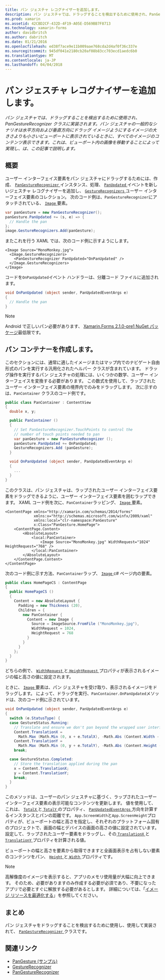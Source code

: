 ```yaml
---
title: パン ジェスチャ レコグナイザーを追加します。
description: パン ジェスチャでは、ドラッグすることを検出するために使用され、PanGestureRecognizer クラスに実装されます。 パン ジェスチャの一般的なシナリオは水平方向および垂直方向にドラッグ イメージようにするイメージの大きさよりも小さいビューポートに表示されているときに、すべてのイメージのコンテンツ表示できます。 これは、ビューポート内の画像を移動することによって実現し、は、この記事で説明します。
ms.prod: xamarin
ms.assetid: 42CBD2CF-432D-4F19-A05E-D569BB7F8713
ms.technology: xamarin-forms
author: davidbritch
ms.author: dabritch
ms.date: 01/21/2016
ms.openlocfilehash: ed38f7ace9e11b009aae768cda2d4af0f36c337e
ms.sourcegitcommit: 945df041e2180cb20af08b83cc703ecd1aedc6b0
ms.translationtype: MT
ms.contentlocale: ja-JP
ms.lasthandoff: 04/04/2018
---
```

# <a name="adding-a-pan-gesture-recognizer"></a>パン ジェスチャ レコグナイザーを追加します。

_パン ジェスチャでは、ドラッグすることを検出するために使用され、PanGestureRecognizer クラスに実装されます。パン ジェスチャの一般的なシナリオは水平方向および垂直方向にドラッグ イメージようにするイメージの大きさよりも小さいビューポートに表示されているときに、すべてのイメージのコンテンツ表示できます。これは、ビューポート内の画像を移動することによって実現し、は、この記事で説明します。_

## <a name="overview"></a>概要

ユーザー インターフェイス要素をパン ジェスチャにドラッグするためには、作成、 [ `PanGestureRecognizer` ](https://developer.xamarin.com/api/type/Xamarin.Forms.PanGestureRecognizer/)インスタンス、処理、 [ `PanUpdated` ](https://developer.xamarin.com/api/event/Xamarin.Forms.PanGestureRecognizer.PanUpdated/)イベントを新しいジェスチャ レコグナイザーを追加し、 [`GestureRecognizers` ](https://developer.xamarin.com/api/property/Xamarin.Forms.View.GestureRecognizers/)ユーザー インターフェイス要素のコレクション。 次のコード例は、`PanGestureRecognizer`にアタッチされている、 [ `Image` ](https://developer.xamarin.com/api/type/Xamarin.Forms.Image/)要素。

```csharp
var panGesture = new PanGestureRecognizer();
panGesture.PanUpdated += (s, e) => {
  // Handle the pan
};
image.GestureRecognizers.Add(panGesture);
```

またこれを行う XAML では、次のコード例に示すようにします。

```xaml
<Image Source="MonoMonkey.jpg">
  <Image.GestureRecognizers>
    <PanGestureRecognizer PanUpdated="OnPanUpdated" />
  </Image.GestureRecognizers>
</Image>
```

コードを`OnPanUpdated`イベント ハンドラーは、分離コード ファイルに追加されます。

```csharp
void OnPanUpdated (object sender, PanUpdatedEventArgs e)
{
  // Handle the pan
}
```

> [!NOTE]
> Android で正しいパン必要があります、 [Xamarin.Forms 2.1.0-pre1 NuGet パッケージ](https://www.nuget.org/packages/Xamarin.Forms/2.1.0.6501-pre1)最低限です。

## <a name="creating-a-pan-container"></a>パン コンテナーを作成します。

このセクションには、通常に適したイメージまたはマップ内でのナビゲート自由形式のパンを実行する汎用化されたヘルパー クラスが含まれています。 ドラッグ操作を実行するパン ジェスチャの処理には、いくつかの数学、ユーザー インターフェイスを変換する必要があります。 この数式を使用して、ラップされたユーザー インターフェイス要素の境界内でのみをドラッグします。 次に示すのは、`PanContainer` クラスのコード例です。

```csharp
public class PanContainer : ContentView
{
  double x, y;

  public PanContainer ()
  {
    // Set PanGestureRecognizer.TouchPoints to control the
    // number of touch points needed to pan
    var panGesture = new PanGestureRecognizer ();
    panGesture.PanUpdated += OnPanUpdated;
    GestureRecognizers.Add (panGesture);
  }

  void OnPanUpdated (object sender, PanUpdatedEventArgs e)
  {
    ...
  }
}
```

このクラスは、パン ジェスチャは、ラップされたユーザー インターフェイス要素をドラッグできるように、ユーザー インターフェイス要素を囲むラップできます。 XAML コード例を次に、`PanContainer`ラッピング、 [ `Image` ](https://developer.xamarin.com/api/type/Xamarin.Forms.Image/)要素。

```xaml
<ContentPage xmlns="http://xamarin.com/schemas/2014/forms"
             xmlns:x="http://schemas.microsoft.com/winfx/2009/xaml"
             xmlns:local="clr-namespace:PanGesture"
             x:Class="PanGesture.HomePage">
    <ContentPage.Content>
        <AbsoluteLayout>
            <local:PanContainer>
                <Image Source="MonoMonkey.jpg" WidthRequest="1024" HeightRequest="768" />
            </local:PanContainer>
        </AbsoluteLayout>
    </ContentPage.Content>
</ContentPage>
```

次のコード例に示す方法、`PanContainer`ラップ、 [ `Image` ](https://developer.xamarin.com/api/type/Xamarin.Forms.Image/) c# ページ内の要素。

```csharp
public class HomePageCS : ContentPage
{
  public HomePageCS ()
  {
    Content = new AbsoluteLayout {
      Padding = new Thickness (20),
      Children = {
        new PanContainer {
          Content = new Image {
            Source = ImageSource.FromFile ("MonoMonkey.jpg"),
            WidthRequest = 1024,
            HeightRequest = 768
          }
        }
      }
    };
  }
}
```

どちらの例で、 [ `WidthRequest` ](https://developer.xamarin.com/api/property/Xamarin.Forms.VisualElement.WidthRequest/)と[ `HeightRequest` ](https://developer.xamarin.com/api/property/Xamarin.Forms.VisualElement.HeightRequest/)プロパティが表示されるイメージの幅と高さの値に設定されます。

ときに、 [ `Image` ](https://developer.xamarin.com/api/type/Xamarin.Forms.Image/)要素は、パン ジェスチャを受け取り、表示されるイメージをドラッグします。 によって、ドラッグを実行、`PanContainer.OnPanUpdated`メソッドは、次のコード例に示されています。

```csharp
void OnPanUpdated (object sender, PanUpdatedEventArgs e)
{
  switch (e.StatusType) {
  case GestureStatus.Running:
    // Translate and ensure we don't pan beyond the wrapped user interface element bounds.
    Content.TranslationX =
      Math.Max (Math.Min (0, x + e.TotalX), -Math.Abs (Content.Width - App.ScreenWidth));
    Content.TranslationY =
      Math.Max (Math.Min (0, y + e.TotalY), -Math.Abs (Content.Height - App.ScreenHeight));
    break;

  case GestureStatus.Completed:
    // Store the translation applied during the pan
    x = Content.TranslationX;
    y = Content.TranslationY;
    break;
  }
}
```

このメソッドは、ユーザーのパン ジェスチャに基づく、ラップされたユーザー インターフェイス要素の表示可能なコンテンツを更新します。 値を使用して、これは、 [ `TotalX` ](https://developer.xamarin.com/api/property/Xamarin.Forms.PanUpdatedEventArgs.TotalX/)と[ `TotalY` ](https://developer.xamarin.com/api/property/Xamarin.Forms.PanUpdatedEventArgs.TotalY/)のプロパティ、 [ `PanUpdatedEventArgs` ](https://developer.xamarin.com/api/type/Xamarin.Forms.PanUpdatedEventArgs/)方向を計算するインスタンスとパンの距離です。 `App.ScreenWidth`と`App.ScreenHeight`プロパティが、ビューポートの幅と高さを指定し、それぞれのプラットフォーム固有のプロジェクトで、画面の幅とデバイスの画面の高さの値に設定されています。 設定して、ラップされたユーザー要素をドラッグし、その[ `TranslationX` ](https://developer.xamarin.com/api/property/Xamarin.Forms.VisualElement.TranslationX/)と[ `TranslationY` ](https://developer.xamarin.com/api/property/Xamarin.Forms.VisualElement.TranslationY/)プロパティを計算される値。

ビューポートの幅と高さを要素から取得できますと全画面表示を占有しない要素のコンテンツをパン、 [ `Height` ](https://developer.xamarin.com/api/property/Xamarin.Forms.VisualElement.Height/)と[ `Width` ](https://developer.xamarin.com/api/property/Xamarin.Forms.VisualElement.Width/)プロパティです。

> [!NOTE]
> 高解像度のイメージを表示すると、アプリのメモリ使用量が大幅に向上できます。 そのため、必要がありますのみ作成する必要が必須であり、不要になったアプリで必要とすぐに解放する必要があるとします。 詳細については、「[イメージ リソースを最適化する](~/xamarin-forms/deploy-test/performance.md#optimizeimages)」を参照してください。

## <a name="summary"></a>まとめ

パン ジェスチャをドラッグすることを検出するために使用し、使用して実装されて、 [ `PanGestureRecognizer` ](https://developer.xamarin.com/api/type/Xamarin.Forms.PanGestureRecognizer/)クラスです。



## <a name="related-links"></a>関連リンク

- [PanGesture (サンプル)](https://developer.xamarin.com/samples/xamarin-forms/WorkingWithGestures/PanGesture/)
- [GestureRecognizer](https://developer.xamarin.com/api/type/Xamarin.Forms.GestureRecognizer/)
- [PanGestureRecognizer](https://developer.xamarin.com/api/type/Xamarin.Forms.PanGestureRecognizer/)
